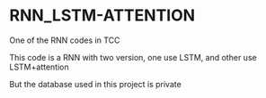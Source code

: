 # RNN_LSTM-ATTENTION
One of the RNN codes in TCC

This code is a RNN with two version, one use LSTM, and other use LSTM+attention

But the database used in this project is private
